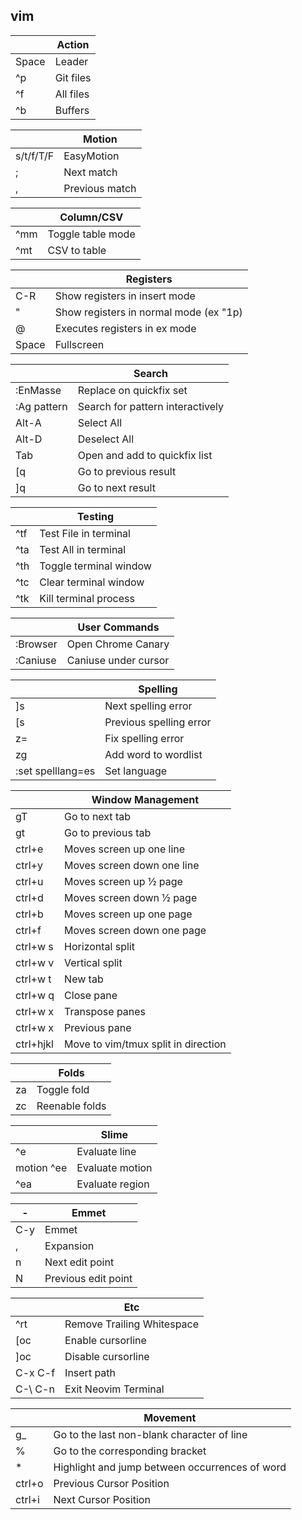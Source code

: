 vim
---------

|       | **Action**                                  |
|-------|---------------------------------------------|
| Space | Leader                                      |
| ^p    | Git files                                   |
| ^f    | All files                                   |
| ^b    | Buffers                                     |

|           | **Motion**     |
|-----------|----------------|
| s/t/f/T/F | EasyMotion     |
| ;         | Next match     |
| ,         | Previous match |

|     | **Column/CSV**    |
|-----|-------------------|
| ^mm | Toggle table mode |
| ^mt | CSV to table      |

|       | **Registers**                          |
|-------|----------------------------------------|
| C-R   | Show registers in insert mode          |
| "     | Show registers in normal mode (ex "1p) |
| @     | Executes registers in ex mode          |
| Space | Fullscreen                             |

|             | **Search**                       |
|-------------|----------------------------------|
| :EnMasse    | Replace on quickfix set          |
| :Ag pattern | Search for pattern interactively |
| Alt-A       | Select All                       |
| Alt-D       | Deselect All                     |
| Tab         | Open and add to quickfix list    |
| \[q         | Go to previous result            |
| \]q         | Go to next result                |

|     | **Testing**            |
|-----|------------------------|
| ^tf | Test File in terminal  |
| ^ta | Test All in terminal   |
| ^th | Toggle terminal window |
| ^tc | Clear terminal window  |
| ^tk | Kill terminal process  |

|           | **User Commands**    |
|-----------|----------------------|
| :Browser  | Open Chrome Canary   |
| :Caniuse  | Caniuse under cursor |

|                   | **Spelling**            |
|-------------------|-------------------------|
| ]s                | Next spelling error     |
| [s                | Previous spelling error |
| z=                | Fix spelling error      |
| zg                | Add word to wordlist    |
| :set spelllang=es | Set language            |

|           | **Window Management**               |
|-----------|-------------------------------------|
| gT        | Go to next tab                      |
| gt        | Go to previous tab                  |
| ctrl+e    | Moves screen up one line            |
| ctrl+y    | Moves screen down one line          |
| ctrl+u    | Moves screen up ½ page              |
| ctrl+d    | Moves screen down ½ page            |
| ctrl+b    | Moves screen up one page            |
| ctrl+f    | Moves screen down one page          |
| ctrl+w s  | Horizontal split                    |
| ctrl+w v  | Vertical split                      |
| ctrl+w t  | New tab                             |
| ctrl+w q  | Close pane                          |
| ctrl+w x  | Transpose panes                     |
| ctrl+w x  | Previous pane                       |
| ctrl+hjkl | Move to vim/tmux split in direction |

|    | **Folds**      |
|----|----------------|
| za | Toggle fold    |
| zc | Reenable folds |

|            | **Slime**       |
|------------|-----------------|
| ^e         | Evaluate line   |
| motion ^ee | Evaluate motion |
| ^ea        | Evaluate region |

| -   | Emmet               |
|-----|---------------------|
| C-y | Emmet               |
| ,   | Expansion           |
| n   | Next edit point     |
| N   | Previous edit point |

|          | **Etc**                                |
|----------|----------------------------------------|
| ^rt      | Remove Trailing Whitespace             |
| [oc      | Enable cursorline                      |
| ]oc      | Disable cursorline                     |
| C-x C-f  | Insert path                            |
| C-\\ C-n | Exit Neovim Terminal                   |

|        | **Movement**                                   |
|--------|------------------------------------------------|
| g_     | Go to the last non-blank character of line     |
| %      | Go to the corresponding bracket                |
| *      | Highlight and jump between occurrences of word |
| ctrl+o | Previous Cursor Position                       |
| ctrl+i | Next Cursor Position                           |

